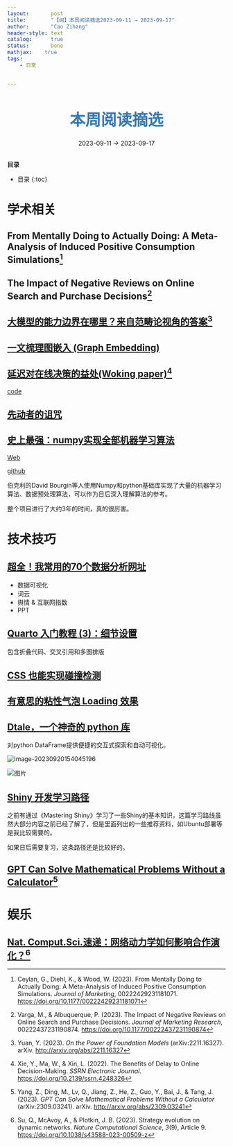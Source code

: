 ```yaml
---
layout:       post
title:        "【阅】本周阅读摘选2023-09-11 → 2023-09-17"
author:       "Cao Zihang"
header-style: text
catalog:      true
status:		  Done
mathjax: 	true
tags:
    - 日常


---
```


<center style="margin-bottom: 20px; margin-top: 50px"><font color="#3879B1" style="line-height: 1.4;font-weight: 700;font-size: 36px;box-sizing: border-box; ">本周阅读摘选</font></center>

<center style=" margin-bottom: 30px;">2023-09-11 → 2023-09-17</center>

<font style="font-weight: bold;">目录</font>

* 目录
{:toc}

# 学术相关

## From Mentally Doing to Actually Doing: A Meta-Analysis of Induced Positive Consumption Simulations[^1]



## The Impact of Negative Reviews on Online Search and Purchase Decisions[^2]



## [大模型的能力边界在哪里？来自范畴论视角的答案](https://mp.weixin.qq.com/s/hfuR8DRPSytqLs4fmHaC5Q)[^3]





## [一文梳理图嵌入 (Graph Embedding)](https://mp.weixin.qq.com/s/NbSKU8g9QO8bGSPyv95tbA)





## [延迟对在线决策的益处(Woking paper)](https://mp.weixin.qq.com/s/J8bOn3LxgbsS5IRrSyQoHg)[^4]

[code](https://github.com/xieyaqi188/fulfillment_delay)





## [先动者的诅咒](https://mp.weixin.qq.com/s/ZdQL0w8w4WhumOZwTvypHA)



## [史上最强：numpy实现全部机器学习算法](https://mp.weixin.qq.com/s/LnpcZhTgG3tlD7Tx6Mb94Q)

[Web](https://numpy-ml.readthedocs.io/en/latest/)

[github](https://github.com/ddbourgin/numpy-ml)

伯克利的David Bourgin等人使用Numpy和python基础库实现了大量的机器学习算法、数据预处理算法，可以作为日后深入理解算法的参考。

整个项目进行了大约3年的时间，真的很厉害。

# 技术技巧

## [超全！我常用的70个数据分析网址](https://mp.weixin.qq.com/s/YH8kUK2keMEIfSQA8rIpuA)

- 数据可视化
- 词云
- 舆情 & 互联网指数
- PPT

## [Quarto 入门教程 (3)：细节设置](https://mp.weixin.qq.com/s/xq8EPm-kpSyspAupf0oT6A)

包含折叠代码、交叉引用和多图排版

## [CSS 也能实现碰撞检测](https://mp.weixin.qq.com/s/JZXlmGqAJun4y9tmdIPBdA)





## [有意思的粘性气泡 Loading 效果](https://mp.weixin.qq.com/s/AVQKG0y6ZiHqan1utSuZLw)



## [Dtale，一个神奇的 python 库](https://mp.weixin.qq.com/s/pnXCd4g4j92tF_dhBBs_wA)

对python DataFrame提供便捷的交互式探索和自动可视化。

![image-20230920154045196](https://img.czhread.asia/img/202309201541034.png)

![图片](https://img.czhread.asia/img/202309201541735.png)

## [Shiny 开发学习路径](https://mp.weixin.qq.com/s/DMvjt-2RIlY6J3QUYIAjBQ)

之前有通过《Mastering Shiny》学习了一些Shiny的基本知识，这篇学习路线虽然大部分内容之前已经了解了，但是里面列出的一些推荐资料，如Ubuntu部署等是我比较需要的。

如果日后需要复习，这条路径还是比较好的。

## [GPT Can Solve Mathematical Problems Without a Calculator](https://arxiv.org/pdf/2309.03241v2.pdf)[^5]



# 娱乐

## [Nat. Comput.Sci.速递：网络动力学如何影响合作演化？](https://mp.weixin.qq.com/s/kMaCMoxwn8kplJTHV4xCcA)[^6]



[^1]: Ceylan, G., Diehl, K., & Wood, W. (2023). From Mentally Doing to Actually Doing: A Meta-Analysis of Induced Positive Consumption Simulations. *Journal of Marketing*, 00222429231181071. https://doi.org/10.1177/00222429231181071
[^2]: Varga, M., & Albuquerque, P. (2023). The Impact of Negative Reviews on Online Search and Purchase Decisions. *Journal of Marketing Research*, 00222437231190874. https://doi.org/10.1177/00222437231190874
[^3]:Yuan, Y. (2023). *On the Power of Foundation Models* (arXiv:2211.16327). arXiv. http://arxiv.org/abs/2211.16327
[^4]: Xie, Y., Ma, W., & Xin, L. (2022). The Benefits of Delay to Online Decision-Making. *SSRN Electronic Journal*. https://doi.org/10.2139/ssrn.4248326
[^5]: Yang, Z., Ding, M., Lv, Q., Jiang, Z., He, Z., Guo, Y., Bai, J., & Tang, J. (2023). *GPT Can Solve Mathematical Problems Without a Calculator* (arXiv:2309.03241). arXiv. http://arxiv.org/abs/2309.03241
[^6]: Su, Q., McAvoy, A., & Plotkin, J. B. (2023). Strategy evolution on dynamic networks. *Nature Computational Science*, *3*(9), Article 9. https://doi.org/10.1038/s43588-023-00509-z
